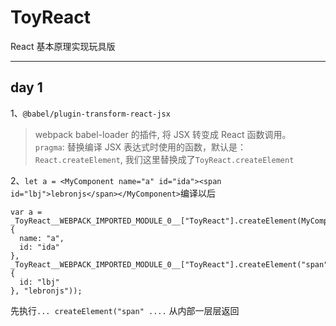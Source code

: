 # ToyReact

React 基本原理实现玩具版

---

## day 1

1、`@babel/plugin-transform-react-jsx`

> webpack babel-loader 的插件, 将 JSX 转变成 React 函数调用。  
>  `pragma`: 替换编译 JSX 表达式时使用的函数，默认是：`React.createElement`,
> 我们这里替换成了`ToyReact.createElement`

2、`let a = <MyComponent name="a" id="ida"><span id="lbj">lebronjs</span></MyComponent>`编译以后

```
var a = _ToyReact__WEBPACK_IMPORTED_MODULE_0__["ToyReact"].createElement(MyComponent, {
  name: "a",
  id: "ida"
}, _ToyReact__WEBPACK_IMPORTED_MODULE_0__["ToyReact"].createElement("span", {
  id: "lbj"
}, "lebronjs"));
```

先执行`... createElement("span" ....` 从内部一层层返回
